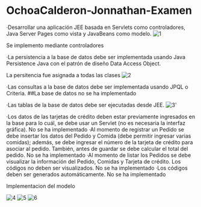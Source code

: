 # OchoaCalderon-Jonnathan-Examen
·Desarrollar una aplicación JEE basada en Servlets como controladores, Java Server Pages como vista y JavaBeans como modelo.
![1](https://user-images.githubusercontent.com/34308770/83551017-5cc6ba00-a4cd-11ea-963f-c98bc4d1d7ed.PNG)

 Se implemento mediante controladores 
 
·La persistencia a la base de datos debe ser implementada usando Java Persistence Java con el patrón de diseño Data Access Object.

La persitencia fue asignada a todas las clases
![2](https://user-images.githubusercontent.com/34308770/83551413-ef675900-a4cd-11ea-964a-75a911ca116c.PNG)


·Las consultas a la base de datos debe ser implementada usando JPQL o Criteria.
##La base de datos no se ha implementado 

·Las tablas de la base de datos debe ser ejecutadas desde JEE.
![3](https://user-images.githubusercontent.com/34308770/83551703-51c05980-a4ce-11ea-8eb6-15a461ef271a.PNG)'


·Los datos de las tarjetas de crédito deben estar previamente ingresados en la base para lo cuál, se debe usar un Servlet (no es necesaria la interfaz gráfica).
No se ha implementado
·Al momento de registrar un Pedido se debe insertar los datos del Pedido y Comida (debe permitir ingresar varias comidas); además, se debe ingresar el número de la tarjeta de crédito para asociar al pedido. También, antes de guardar se debe calcular el total del pedido.
No se ha implementado
·Al momento de listar los Pedidos se debe visualizar la información del Pedido, Comidas y Tarjeta de crédito. Los códigos no deben ser visualizados.
No se ha implementado
·Los códigos deben ser generados automáticamente. 
No se ha implementado

Implementacion del modelo

![4](https://user-images.githubusercontent.com/34308770/83552104-dc08bd80-a4ce-11ea-807a-bd293015ad0a.PNG)
![5](https://user-images.githubusercontent.com/34308770/83552250-11ada680-a4cf-11ea-951b-e24b6b494ff3.PNG)
![6](https://user-images.githubusercontent.com/34308770/83552296-2427e000-a4cf-11ea-855d-491cf906230e.PNG)
